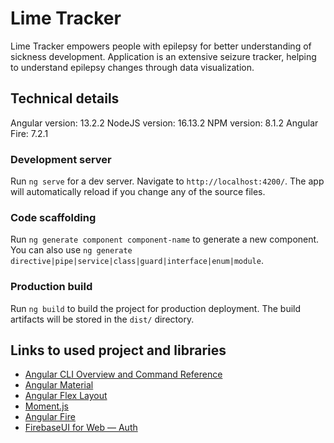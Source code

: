 # Lime Tracker

Lime Tracker empowers people with epilepsy for better understanding of sickness development.
Application is an extensive seizure tracker, helping to understand epilepsy changes through data visualization.

## Technical details

Angular version: 13.2.2
NodeJS version: 16.13.2
NPM version: 8.1.2
Angular Fire: 7.2.1

### Development server

Run `ng serve` for a dev server. Navigate to `http://localhost:4200/`. The app will automatically reload if you change any of the source files.

### Code scaffolding

Run `ng generate component component-name` to generate a new component. You can also use `ng generate directive|pipe|service|class|guard|interface|enum|module`.

### Production build

Run `ng build` to build the project for production deployment. The build artifacts will be stored in the `dist/` directory.

## Links to used project and libraries

- [Angular CLI Overview and Command Reference](https://angular.io/cli)
- [Angular Material](https://material.angular.io/components/categories)
- [Angular Flex Layout](https://github.com/angular/flex-layout)
- [Moment.js](https://momentjs.com/)
- [Angular Fire](https://github.com/angular/angularfire)
- [FirebaseUI for Web — Auth](https://github.com/firebase/firebaseui-web)
